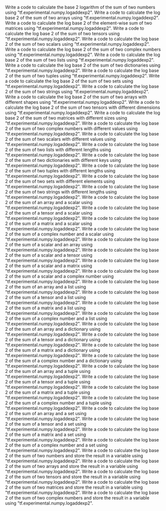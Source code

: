 Write a code to calculate the base 2 logarithm of the sum of two numbers using "tf.experimental.numpy.logaddexp2".
Write a code to calculate the log base 2 of the sum of two arrays using "tf.experimental.numpy.logaddexp2".
Write a code to calculate the log base 2 of the element-wise sum of two matrices using "tf.experimental.numpy.logaddexp2".
Write a code to calculate the log base 2 of the sum of two tensors using "tf.experimental.numpy.logaddexp2".
Write a code to calculate the log base 2 of the sum of two scalars using "tf.experimental.numpy.logaddexp2".
Write a code to calculate the log base 2 of the sum of two complex numbers using "tf.experimental.numpy.logaddexp2".
Write a code to calculate the log base 2 of the sum of two lists using "tf.experimental.numpy.logaddexp2".
Write a code to calculate the log base 2 of the sum of two dictionaries using "tf.experimental.numpy.logaddexp2".
Write a code to calculate the log base 2 of the sum of two tuples using "tf.experimental.numpy.logaddexp2".
Write a code to calculate the log base 2 of the sum of two sets using "tf.experimental.numpy.logaddexp2".
Write a code to calculate the log base 2 of the sum of two strings using "tf.experimental.numpy.logaddexp2".
Write a code to calculate the log base 2 of the sum of two arrays with different shapes using "tf.experimental.numpy.logaddexp2".
Write a code to calculate the log base 2 of the sum of two tensors with different dimensions using "tf.experimental.numpy.logaddexp2".
Write a code to calculate the log base 2 of the sum of two matrices with different sizes using "tf.experimental.numpy.logaddexp2".
Write a code to calculate the log base 2 of the sum of two complex numbers with different values using "tf.experimental.numpy.logaddexp2".
Write a code to calculate the log base 2 of the sum of two scalars with different values using "tf.experimental.numpy.logaddexp2".
Write a code to calculate the log base 2 of the sum of two lists with different lengths using "tf.experimental.numpy.logaddexp2".
Write a code to calculate the log base 2 of the sum of two dictionaries with different keys using "tf.experimental.numpy.logaddexp2".
Write a code to calculate the log base 2 of the sum of two tuples with different lengths using "tf.experimental.numpy.logaddexp2".
Write a code to calculate the log base 2 of the sum of two sets with different elements using "tf.experimental.numpy.logaddexp2".
Write a code to calculate the log base 2 of the sum of two strings with different lengths using "tf.experimental.numpy.logaddexp2".
Write a code to calculate the log base 2 of the sum of an array and a scalar using "tf.experimental.numpy.logaddexp2".
Write a code to calculate the log base 2 of the sum of a tensor and a scalar using "tf.experimental.numpy.logaddexp2".
Write a code to calculate the log base 2 of the sum of a matrix and a scalar using "tf.experimental.numpy.logaddexp2".
Write a code to calculate the log base 2 of the sum of a complex number and a scalar using "tf.experimental.numpy.logaddexp2".
Write a code to calculate the log base 2 of the sum of a scalar and an array using "tf.experimental.numpy.logaddexp2".
Write a code to calculate the log base 2 of the sum of a scalar and a tensor using "tf.experimental.numpy.logaddexp2".
Write a code to calculate the log base 2 of the sum of a scalar and a matrix using "tf.experimental.numpy.logaddexp2".
Write a code to calculate the log base 2 of the sum of a scalar and a complex number using "tf.experimental.numpy.logaddexp2".
Write a code to calculate the log base 2 of the sum of an array and a list using "tf.experimental.numpy.logaddexp2".
Write a code to calculate the log base 2 of the sum of a tensor and a list using "tf.experimental.numpy.logaddexp2".
Write a code to calculate the log base 2 of the sum of a matrix and a list using "tf.experimental.numpy.logaddexp2".
Write a code to calculate the log base 2 of the sum of a complex number and a list using "tf.experimental.numpy.logaddexp2".
Write a code to calculate the log base 2 of the sum of an array and a dictionary using "tf.experimental.numpy.logaddexp2".
Write a code to calculate the log base 2 of the sum of a tensor and a dictionary using "tf.experimental.numpy.logaddexp2".
Write a code to calculate the log base 2 of the sum of a matrix and a dictionary using "tf.experimental.numpy.logaddexp2".
Write a code to calculate the log base 2 of the sum of a complex number and a dictionary using "tf.experimental.numpy.logaddexp2".
Write a code to calculate the log base 2 of the sum of an array and a tuple using "tf.experimental.numpy.logaddexp2".
Write a code to calculate the log base 2 of the sum of a tensor and a tuple using "tf.experimental.numpy.logaddexp2".
Write a code to calculate the log base 2 of the sum of a matrix and a tuple using "tf.experimental.numpy.logaddexp2".
Write a code to calculate the log base 2 of the sum of a complex number and a tuple using "tf.experimental.numpy.logaddexp2".
Write a code to calculate the log base 2 of the sum of an array and a set using "tf.experimental.numpy.logaddexp2".
Write a code to calculate the log base 2 of the sum of a tensor and a set using "tf.experimental.numpy.logaddexp2".
Write a code to calculate the log base 2 of the sum of a matrix and a set using "tf.experimental.numpy.logaddexp2".
Write a code to calculate the log base 2 of the sum of a complex number and a set using "tf.experimental.numpy.logaddexp2".
Write a code to calculate the log base 2 of the sum of two numbers and store the result in a variable using "tf.experimental.numpy.logaddexp2".
Write a code to calculate the log base 2 of the sum of two arrays and store the result in a variable using "tf.experimental.numpy.logaddexp2".
Write a code to calculate the log base 2 of the sum of two tensors and store the result in a variable using "tf.experimental.numpy.logaddexp2".
Write a code to calculate the log base 2 of the sum of two matrices and store the result in a variable using "tf.experimental.numpy.logaddexp2".
Write a code to calculate the log base 2 of the sum of two complex numbers and store the result in a variable using "tf.experimental.numpy.logaddexp2".
